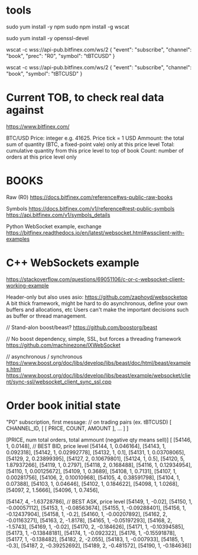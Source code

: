 # tools

sudo yum install -y npm
sudo npm install -g wscat

sudo yum install -y openssl-devel

wscat -c wss://api-pub.bitfinex.com/ws/2
{ "event": "subscribe", "channel": "book", "prec": "R0", "symbol": "tBTCUSD" }

wscat -c wss://api-pub.bitfinex.com/ws/2
{ "event": "subscribe", "channel": "book", "symbol": "tBTCUSD" }

# Current TOB, to check real data against

https://www.bitfinex.com/

BTC/USD
Price: integer e.g. 41625. Price tick = 1 USD
Ammount: the total sum of quantity (BTC, a fixed-point vale) only at this price level
Total: cumulative quantity from this price level to top of book
Count: number of orders at this price level only

# BOOKS

Raw (R0)
https://docs.bitfinex.com/reference#ws-public-raw-books

Symbols
https://docs.bitfinex.com/v1/reference#rest-public-symbols
https://api.bitfinex.com/v1/symbols_details

Python WebSocket example, exchange
https://bitfinex.readthedocs.io/en/latest/websocket.html#wssclient-with-examples

# C++ WebSockets example

https://stackoverflow.com/questions/69051106/c-or-c-websocket-client-working-example

Header-only but also uses asio:
https://github.com/zaphoyd/websocketpp
A bit thick framework, might be hard to do asynchronous, define your own buffers and allocations, etc
Users can't make the important decisions such as buffer or thread management.

// Stand-alon boost/beast?
https://github.com/boostorg/beast

// No boost dependency, simple, SSL, but forces a threading framework
https://github.com/machinezone/IXWebSocket

// asynchronous / synchronous
https://www.boost.org/doc/libs/develop/libs/beast/doc/html/beast/examples.html
https://www.boost.org/doc/libs/develop/libs/beast/example/websocket/client/sync-ssl/websocket_client_sync_ssl.cpp

# Order book initial state

"P0" subscription, first message:
// on trading pairs (ex. tBTCUSD)
[
  CHANNEL_ID,
  [
    [
      PRICE,
      COUNT,
      AMOUNT
    ],
    ...
  ]
]


[PRICE, num total orders, total ammount (negative qty means sell)]
[
[54146, 1, 0.0148], // BEST BID, price level
[54144, 1, 0.046164],
[54143, 1, 0.092318],
[54142, 1, 0.02992778],
[54132, 1, 0.1],
[54131, 1, 0.03708065],
[54129, 2, 0.23899395],
[54127, 2, 0.10679801],
[54124, 1, 0.5],
[54120, 5, 1.87937266],
[54119, 1, 0.2797],
[54118, 2, 0.168488],
[54116, 1, 0.12934954],
[54110, 1, 0.00125672],
[54109, 1, 0.3689],
[54108, 1, 0.7131],
[54107, 1, 0.00281756],
[54106, 2, 0.10010968],
[54105, 4, 0.38591798],
[54104, 1, 0.07388],
[54103, 1, 0.04646],
[54102, 1, 0.184622],
[54098, 1, 1.0268],
[54097, 2, 1.5666],
[54096, 1, 0.7456],

[54147, 4, -1.63728786], // BEST ASK, price level
[54149, 1, -0.02],
[54150, 1, -0.00057112],
[54153, 1, -0.08563674],
[54155, 1, -0.09288401],
[54156, 1, -0.12437904],
[54158, 1, -0.2],
[54160, 1, -0.00207892],
[54162, 2, -0.01163271],
[54163, 2, -1.8178],
[54165, 1, -0.05197293],
[54168, 2, -1.5743],
[54169, 1, -0.02],
[54170, 2, -0.184626],
[54171, 1, -0.10394585],
[54173, 1, -0.13848181],
[54174, 1, -0.092322],
[54176, 1, -0.15591878],
[54177, 1, -0.138482],
[54182, 2, -2.055],
[54183, 1, -0.007933],
[54185, 1, -0.3],
[54187, 2, -0.39252692],
[54189, 2, -0.481572],
[54190, 1, -0.184636]]
